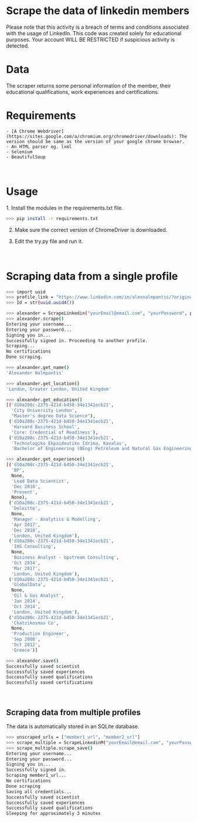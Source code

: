 <h1>Scrape the data of linkedin members</h1>
Please note that this activity is a breach of terms and conditions associated with the usage of LinkedIn. This code was created solely for educational purposes. Your account WILL BE RESTRICTED if suspicious activity is detected.

<br/>

<h1>Data</h1>
The scraper returns some personal information of the member, their educational qualifications, work experiences and certifications.

<br/>

<h1>Requirements</h1>

    - [A Chrome Webdriver](https://sites.google.com/a/chromium.org/chromedriver/downloads): The version should be same as the version of your google chrome browser.
    - An HTML parser eg. lxml
    - Selenium
    - BeautifulSoup

<br/>

<h1>Usage</h1>
1. Install the modules in the requirements.txt file.

```bash
>>> pip install -r requirements.txt
```

2. Make sure the correct version of ChromeDriver is downloaded.

3. Edit the try.py file and run it.

<br/>

<h1> Scraping data from a single profile</h1>

```bash
>>> import uuid
>>> profile_link = "https://www.linkedin.com/in/alexnalmpantis/?originalSubdomain=uk"
>>> Id = str(uuid.uuid4())

>>> alexander = ScrapeLinkedin("yourEmail@email.com", "yourPassword", profile_link, Id)
>>> alexander.scrape()
Entering your username...
Entering your password...
Signing you in...
Successfully signed in. Proceeding to another profile.
Scraping...
No certifications
Done scraping.

>>> alexander.get_name()
'Alexander Nalmpantis'

>>> alexander.get_location()
'London, Greater London, United Kingdom'

>>> alexander.get_education()
[('d10a208c-2375-421d-b450-34e1341ecb21',
  'City University London',
  "Master's degree Data Science"),
 ('d10a208c-2375-421d-b450-34e1341ecb21',
  'Harvard Business School',
  'Core: Credential of Readiness'),
 ('d10a208c-2375-421d-b450-34e1341ecb21',
  'Technologiko Ekpaideutiko Idrima, Kavalas',
  'Bachelor of Engineering (BEng) Petroleum and Natural Gas Engineering')]

>>> alexander.get_experience()
[('d10a208c-2375-421d-b450-34e1341ecb21',
  'BP',
  None,
  'Lead Data Scientist',
  'Dec 2018',
  'Present',
  None),
 ('d10a208c-2375-421d-b450-34e1341ecb21',
  'Deloitte',
  None,
  'Manager - Analytics & Modelling',
  'Apr 2017',
  'Dec 2018',
  'London, United Kingdom'),
 ('d10a208c-2375-421d-b450-34e1341ecb21',
  'IHS Consulting',
  None,
  'Business Analyst - Upstream Consulting',
  'Oct 2014',
  'Mar 2017',
  'London, United Kingdom'),
 ('d10a208c-2375-421d-b450-34e1341ecb21',
  'GlobalData',
  None,
  'Oil & Gas Analyst',
  'Jan 2014',
  'Oct 2014',
  'London, United Kingdom'),
 ('d10a208c-2375-421d-b450-34e1341ecb21',
  'Chatzikosmas Co',
  None,
  'Production Engineer',
  'Sep 2008',
  'Oct 2012',
  'Greece')]

>>> alexander.save()
Successfully saved scientist
Successfully saved experiences
Successfully saved qualifications
Successfully saved certifications
```

<br/>

<h2>Scraping data from multiple profiles</h2>

The data is automatically stored in an SQLite database.

```bash
>>> unscraped_urls = ["member1_url", "member2_url"]
>>> scrape_multiple = ScrapeLinkedinM("yourEmail@email.com", "yourPassword", unscraped_urls)
>>> scrape_multiple.scrape_save()
Entering your username...
Entering your password...
Signing you in...
Successfully signed in.
Scraping member1_url...
No certifications
Done scraping
Saving all credentials...
Successfully saved scientist
Successfully saved experiences
Successfully saved qualifications
Sleeping for approximately 3 minutes
```
